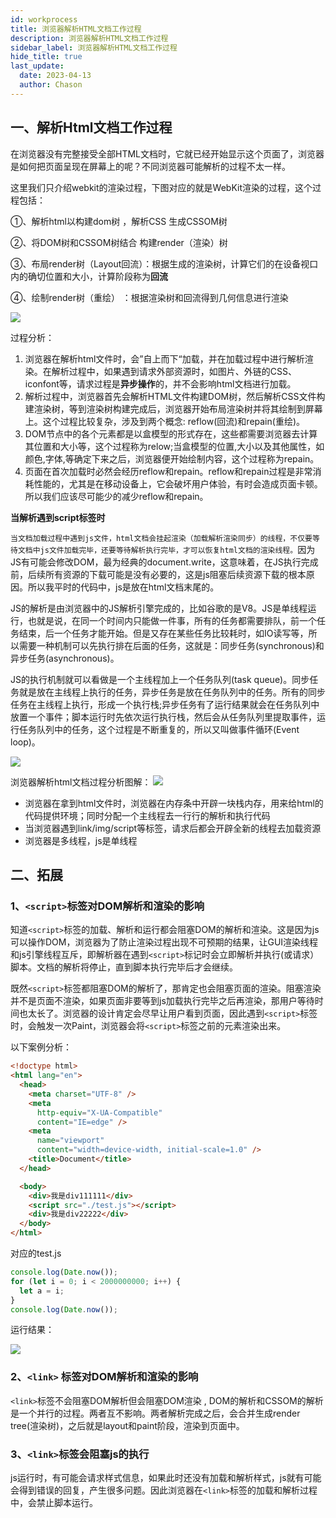 ```yaml
---
id: workprocess
title: 浏览器解析HTML文档工作过程
description: 浏览器解析HTML文档工作过程
sidebar_label: 浏览器解析HTML文档工作过程
hide_title: true
last_update:
  date: 2023-04-13
  author: Chason
---
```


## 一、解析Html文档工作过程

在浏览器没有完整接受全部HTML文档时，它就已经开始显示这个页面了，浏览器是如何把页面呈现在屏幕上的呢？不同浏览器可能解析的过程不太一样。

这里我们只介绍webkit的渲染过程，下图对应的就是WebKit渲染的过程，这个过程包括：

①、解析html以构建dom树 ，解析CSS 生成CSSOM树

②、将DOM树和CSSOM树结合 构建render（渲染）树

③、布局render树（Layout回流）：根据生成的渲染树，计算它们的在设备视口内的确切位置和大小，计算阶段称为**回流**

④、绘制render树（重绘） ：根据渲染树和回流得到几何信息进行渲染

![](https://gitee.com/szchason/pic_bed/raw/blogs/images/browser/webkit-render-flow.png)

过程分析：

1. 浏览器在解析html文件时，会”自上而下“加载，并在加载过程中进行解析渲染。在解析过程中，如果遇到请求外部资源时，如图片、外链的CSS、iconfont等，请求过程是**异步操作**的，并不会影响html文档进行加载。
1. 解析过程中，浏览器首先会解析HTML文件构建DOM树，然后解析CSS文件构建渲染树，等到渲染树构建完成后，浏览器开始布局渲染树并将其绘制到屏幕上。这个过程比较复杂，涉及到两个概念: reflow(回流)和repain(重绘)。
1. DOM节点中的各个元素都是以盒模型的形式存在，这些都需要浏览器去计算其位置和大小等，这个过程称为relow;当盒模型的位置,大小以及其他属性，如颜色,字体,等确定下来之后，浏览器便开始绘制内容，这个过程称为repain。
1. 页面在首次加载时必然会经历reflow和repain。reflow和repain过程是非常消耗性能的，尤其是在移动设备上，它会破坏用户体验，有时会造成页面卡顿。所以我们应该尽可能少的减少reflow和repain。

**当解析遇到script标签时**

`当文档加载过程中遇到js文件，html文档会挂起渲染（加载解析渲染同步）的线程，不仅要等待文档中js文件加载完毕，还要等待解析执行完毕，才可以恢复html文档的渲染线程。`因为JS有可能会修改DOM，最为经典的document.write，这意味着，在JS执行完成前，后续所有资源的下载可能是没有必要的，这是js阻塞后续资源下载的根本原因。所以我平时的代码中，js是放在html文档末尾的。

JS的解析是由浏览器中的JS解析引擎完成的，比如谷歌的是V8。JS是单线程运行，也就是说，在同一个时间内只能做一件事，所有的任务都需要排队，前一个任务结束，后一个任务才能开始。但是又存在某些任务比较耗时，如IO读写等，所以需要一种机制可以先执行排在后面的任务，这就是：同步任务(synchronous)和异步任务(asynchronous)。

JS的执行机制就可以看做是一个主线程加上一个任务队列(task queue)。同步任务就是放在主线程上执行的任务，异步任务是放在任务队列中的任务。所有的同步任务在主线程上执行，形成一个执行栈;异步任务有了运行结果就会在任务队列中放置一个事件；脚本运行时先依次运行执行栈，然后会从任务队列里提取事件，运行任务队列中的任务，这个过程是不断重复的，所以又叫做事件循环(Event loop)。

![](https://gitee.com/szchason/pic_bed/raw/blogs/images/browser/event_loop.png)

浏览器解析html文档过程分析图解：
![](https://gitee.com/szchason/pic_bed/raw/blogs/images/browser/html_render.png)

- 浏览器在拿到html文件时，浏览器在内存条中开辟一块栈内存，用来给html的代码提供环境；同时分配一个主线程去一行行的解析和执行代码
- 当浏览器遇到link/img/script等标签，请求后都会开辟全新的线程去加载资源
- 浏览器是多线程，js是单线程

## 二、拓展

### 1、`<script>`标签对DOM解析和渲染的影响

知道`<script>`标签的加载、解析和运行都会阻塞DOM的解析和渲染。这是因为js可以操作DOM，浏览器为了防止渲染过程出现不可预期的结果，让GUI渲染线程和js引擎线程互斥，即解析器在遇到`<script>`标记时会立即解析并执行(或请求）脚本。文档的解析将停止，直到脚本执行完毕后才会继续。

既然`<script>`标签都阻塞DOM的解析了，那肯定也会阻塞页面的渲染。阻塞渲染并不是页面不渲染，如果页面非要等到js加载执行完毕之后再渲染，那用户等待时间也太长了。浏览器的设计肯定会尽早让用户看到页面，因此遇到`<script>`标签时，会触发一次Paint，浏览器会将`<script>`标签之前的元素渲染出来。

以下案例分析：

```html
<!doctype html>
<html lang="en">
  <head>
    <meta charset="UTF-8" />
    <meta
      http-equiv="X-UA-Compatible"
      content="IE=edge" />
    <meta
      name="viewport"
      content="width=device-width, initial-scale=1.0" />
    <title>Document</title>
  </head>

  <body>
    <div>我是div111111</div>
    <script src="./test.js"></script>
    <div>我是div22222</div>
  </body>
</html>
```

对应的test.js

```js
console.log(Date.now());
for (let i = 0; i < 2000000000; i++) {
  let a = i;
}
console.log(Date.now());
```

运行结果：

![](https://gitee.com/szchason/pic_bed/raw/blogs/images/browser/js_jam.gif)

### 2、`<link>` 标签对DOM解析和渲染的影响

`<link>`标签不会阻塞DOM解析但会阻塞DOM渲染 , DOM的解析和CSSOM的解析是一个并行的过程。两者互不影响。两者解析完成之后，会合并生成render tree(渲染树)，之后就是layout和paint阶段，渲染到页面中。

### 3、`<link>`标签会阻塞js的执行

js运行时，有可能会请求样式信息，如果此时还没有加载和解析样式，js就有可能会得到错误的回复，产生很多问题。因此浏览器在`<link>`标签的加载和解析过程中，会禁止脚本运行。
